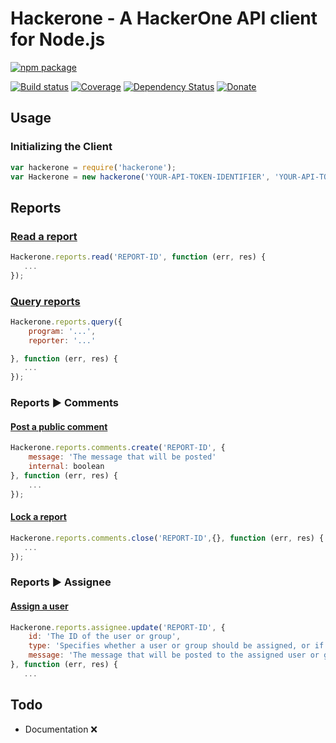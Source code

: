 
# Hackerone - A HackerOne API client for Node.js 

[![npm package](https://nodei.co/npm/hackerone.png?downloads=true&downloadRank=true&stars=true)](https://nodei.co/npm/hackerone/)

[![Build status](https://img.shields.io/travis/xc0d3rz/hackerone/master.svg?style=flat-square)](https://travis-ci.org/xc0d3rz/hackerone)
[![Coverage](https://img.shields.io/codecov/c/github/xc0d3rz/hackerone.svg?style=flat-square)](https://codecov.io/github/xc0d3rz/hackerone?branch=master)
[![Dependency Status](https://img.shields.io/david/xc0d3rz/hackerone.svg?style=flat-square)](https://david-dm.org/xc0d3rz/hackerone)
[![Donate](https://img.shields.io/badge/Donate-BTC-green.svg?style=flat-square)](https://blockchain.info/address/1535duT5aPHeetRED4jov6ejHEymvH29jj)

## Usage

### Initializing the Client


```javascript
var hackerone = require('hackerone');
var Hackerone = new hackerone('YOUR-API-TOKEN-IDENTIFIER', 'YOUR-API-TOKEN');
```

## Reports

### [Read a report](https://api.hackerone.com/docs/v1#/reports/read)

```javascript
Hackerone.reports.read('REPORT-ID', function (err, res) {
   ...
});
```

### [Query reports](https://api.hackerone.com/docs/v1#/reports/query)

```javascript
Hackerone.reports.query({
    program: '...',
    reporter: '...'

}, function (err, res) {
   ...
});
```

### Reports ► Comments

#### [Post a public comment](https://api.hackerone.com/docs/v1#/reports/comments/create)

```javascript
Hackerone.reports.comments.create('REPORT-ID', {
    message: 'The message that will be posted'
    internal: boolean
}, function (err, res) {
    ...
});
```

#### [Lock a report](https://api.hackerone.com/docs/v1#/reports/close_comments)

```javascript
Hackerone.reports.comments.close('REPORT-ID',{}, function (err, res) {
   ...
});
```

### Reports ► Assignee

#### [Assign a user](https://api.hackerone.com/docs/v1#/reports/assignee/update)

```javascript
Hackerone.reports.assignee.update('REPORT-ID', {
    id: 'The ID of the user or group',
    type: 'Specifies whether a user or group should be assigned, or if the assignee should be cleared',
    message: 'The message that will be posted to the assigned user or group'
}, function (err, res) {
   ...
```

## Todo

- Documentation :x:
